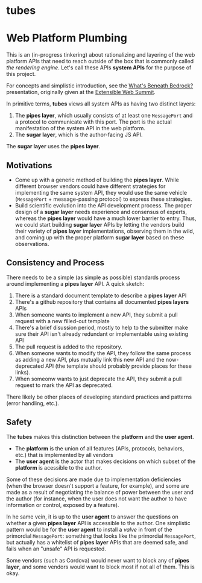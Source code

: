tubes
=====

# Web Platform Plumbing

This is an (in-progress tinkering) about rationalizing and layering of the web platform APIs that need to reach outside of the box that is commonly called *the rendering engine*. Let's call these APIs **system APIs** for the purpose of this project.

For concepts and simplistic introduction, see the [What's Beneath Bedrock?](https://docs.google.com/a/glazkov.com/presentation/d/1jqAjoU22R4A4OF6k0Eg0yru2sHz6ehXUffBhOegGEvA/pub?start=false&loop=false&delayms=3000) presentation, originally given at the [Extensible Web Summit](http://lanyrd.com/2014/extensible-web-summit/).

In primitive terms, **tubes** views all system APIs as having two distinct layers:

1. The **pipes layer**, which usually consists of at least one `MessagePort` and a protocol to communicate with this port. The port is the actual manifestation of the system API in the web platform.
2. The **sugar layer**, which is the author-facing JS API.

The **sugar layer** uses the **pipes layer**.

## Motivations

* Come up with a generic method of building the **pipes layer**. While different browser vendors could have different strategies for implementing the same system API, they would use the same vehicle (`MessagePort` + message-passing protocol) to express these strategies.
* Build scientific evolution into the API development process. The proper design of a **sugar layer** needs experience and consensus of experts, whereas the **pipes layer** would have a much lower barrier to entry. Thus, we could start building **sugar layer** APIs by letting the vendors build their variety of **pipes layer** implementations, observing them in the wild, and coming up with the proper platform **sugar layer** based on these observations.


## Consistency and Process

There needs to be a simple (as simple as possible) standards process around implementing a **pipes layer** API. A quick sketch:

1. There is a standard document template to describe a **pipes layer** API
2. There's a github repository that contains all documented **pipes layers** APIs 
3. When someone wants to implement a new API, they submit a pull request with a new filled-out template
4. There's a brief disussion period, mostly to help to the submitter make sure their API isn't already redundant or implementable using existing API
5. The pull request is added to the repository.
6. When someone wants to modify the API, they follow the same process as adding a new API, plus mutually link this new API and the now-deprecated API (the template should probably provide places for these links). 
7. When someonw wants to just deprecate the API, they submit a pull request to mark the API as deprecated.

There likely be other places of developing standard practices and patterns (error handling, etc.).

## Safety

The **tubes** makes this distinction between the **platform** and the **user agent**.

* The **platform** is the union of all features (APIs, protocols, behaviors, etc.) that is implemented by all vendors
* The **user agent** is the actor that makes decisions on which subset of the **platform** is acessible to the author.

Some of these decisions are made due to implementation deficiencies (when the browser doesn't support a feature, for example), and some are made as a result of negotiating the balance of power between the user and the author (for instance, when the user does not want the author to have information or control, exposed by a feature).

In he same vein, it is up to the **user agent** to  answer the questions on whether a given **pipes layer** API is accessible to the author. One simplistic pattern would be for the **user agent** to install a _valve_ in front of the primordial `MessagePort`: something that looks like the primordial `MessagePort`, but actually has a whitelist of **pipes layer** APIs that are deemed safe, and fails when an "unsafe" API is requested.

Some vendors (such as Cordova) would never want to block any of **pipes layer**, and some vendors would want to block most if not all of them. This is okay.

